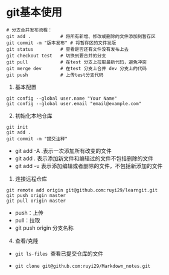 # git基本使用
```
# 分支合并发布流程：
git add .			# 将所有新增、修改或删除的文件添加到暂存区
git commit -m "版本发布" # 将暂存区的文件发版
git status 			# 查看是否还有文件没有发布上去
git checkout test	# 切换到要合并的分支
git pull			# 在test 分支上拉取最新代码，避免冲突
git merge dev   	# 在test 分支上合并 dev 分支上的代码
git push			# 上传test分支代码
```

1. 基本配置
```
git config --global user.name "Your Name"
git config --global user.email "email@example.com"
```
2. 初始化本地仓库
```
git init
git add .
git commit -m "提交注释"
```
- git add -A .表示一次添加所有改变的文件
- git add . 表示添加新文件和编辑过的文件不包括删除的文件
- git add -u 表示添加编辑或者删除的文件，不包括新添加的文件

1. 连接远程仓库
```
git remote add origin git@github.com:ruyi29/learngit.git
git push origin master
git pull origin master
```
- push：上传
- pull：拉取
- git push origin  分支名称

4. 查看/克隆

- `git ls-files `查看已提交仓库的文件

- `git clone git@github.com:ruyi29/Markdown_notes.git`

